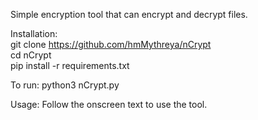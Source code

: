 Simple encryption tool that can encrypt and decrypt files. 

Installation:  
git clone https://github.com/hmMythreya/nCrypt  
cd nCrypt  
pip install -r requirements.txt  

To run:
python3 nCrypt.py

Usage:
Follow the onscreen text to use the tool.
